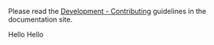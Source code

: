 Please read the [Development - Contributing](https://fastapi.tiangolo.com/contributing/) guidelines in the documentation site.

Hello
Hello
